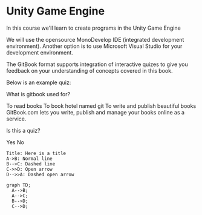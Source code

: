 # Unity Game Engine

In this course we'll learn to create programs in the Unity Game Engine

We will use the opensource MonoDevelop IDE (integrated development environment). Another option is to use Microsoft Visual Studio for your development environment.




The GitBook format supports integration of interactive quizes to give you feedback on your understanding of concepts covered in this book. 

Below is an example quiz:
<quiz name="Quiz1">
    <question multiple>
        <p>What is gitbook used for?</p>
        <answer correct>To read books</answer>
        <answer>To book hotel named git</answer>
        <answer correct>To write and publish beautiful books</answer>
        <explanation>GitBook.com lets you write, publish and manage your books online as a service.</explanation>
    </question>
    <question>
        <p>Is this a quiz?</p>
        <answer correct>Yes</answer>
        <answer>No</answer>
    </question>
</quiz>


``` sequence
Title: Here is a title
A->B: Normal line
B-->C: Dashed line
C->>D: Open arrow
D-->>A: Dashed open arrow
```

````mermaid
graph TD;
  A-->B;
  A-->C;
  B-->D;
  C-->D;
````